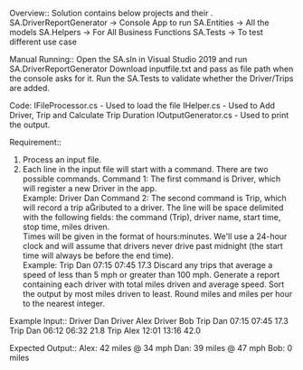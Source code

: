 Overview::
Solution contains below projects and their .
SA.DriverReportGenerator -> Console App to run 
SA.Entities -> All the models
SA.Helpers -> For All Business Functions
SA.Tests -> To test different use case

Manual Running::
Open the SA.sln in Visual Studio 2019 and run SA.DriverReportGenerator
Download inputfile.txt and pass as file path when the console asks for it.
Run the SA.Tests to validate whether the Driver/Trips are added.

Code:
IFileProcessor.cs - Used to load the file
IHelper.cs - Used to Add Driver, Trip and Calculate Trip Duration
IOutputGenerator.cs - Used to print the output.

Requirement::

1. Process an input file. 
2. Each line in the input file will start with a command. There are two possible commands.
   Command 1:
    The first command is Driver, which will register a new Driver in the app.  
   Example: Driver Dan 
   Command 2:
    The second command is Trip, which will record a trip aributed to a driver.
    The line will be space delimited with the following fields: the command (Trip), driver name, start time, stop time, miles driven.  
    Times will be given in the format of hours:minutes.
    We'll use a 24-hour clock and will assume that drivers never drive past midnight (the start time will always be before the end time).  
    Example: Trip Dan 07:15 07:45 17.3 
    Discard any trips that average a speed of less than 5 mph or greater than 100 mph. 
    Generate a report containing each driver with total miles driven and average speed. Sort the output by most miles driven to least.
    Round miles and miles per hour to the nearest integer.
     
Example Input::
Driver Dan 
Driver Alex 
Driver Bob 
Trip Dan 07:15 07:45 17.3 
Trip Dan 06:12 06:32 21.8 
Trip Alex 12:01 13:16 42.0 

Expected Output::
Alex: 42 miles @ 34 mph 
Dan: 39 miles @ 47 mph 
Bob: 0 miles 
